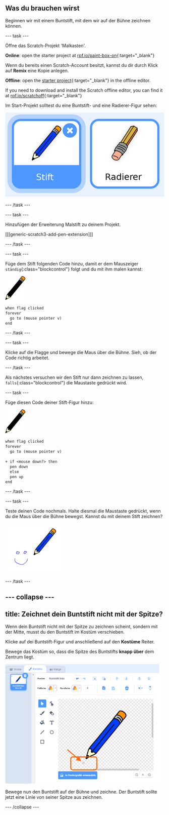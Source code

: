 ## Was du brauchen wirst

Beginnen wir mit einem Buntstift, mit dem wir auf der Bühne zeichnen können.

\--- task \---

Öffne das Scratch-Projekt 'Malkasten'.

**Online**: open the starter project at [rpf.io/paint-box-on](https://rpf.io/paint-box-on){:target="_blank"}

Wenn du bereits einen Scratch-Account besitzt, kannst du dir durch Klick auf **Remix** eine Kopie anlegen.

**Offline**: open the [starter project](https://rpf.io/p/en/paint-box-go){:target="_blank"} in the offline editor.

If you need to download and install the Scratch offline editor, you can find it at [rpf.io/scratchoff](https://rpf.io/scratchoff){:target="_blank"}

Im Start-Projekt solltest du eine Buntstift- und eine Radierer-Figur sehen:

![Bildschirmfoto](images/paint-starter.png)

\--- /task \---

\--- task \---

Hinzufügen der Erweiterung Malstift zu deinem Projekt.

[[[generic-scratch3-add-pen-extension]]]

\--- /task \---

\--- task \---

Füge dem Stift folgenden Code hinzu, damit er dem Mauszeiger `ständig`{:class="blockcontrol"} folgt und du mit ihm malen kannst:

![Buntstift](images/pencil.png)

```blocks3
when flag clicked
forever
  go to (mouse pointer v)
end
```

\--- /task \---

\--- task \---

Klicke auf die Flagge und bewege die Maus über die Bühne. Sieh, ob der Code richtig arbeitet.

\--- /task \---

Als nächstes versuchen wir den Stift nur dann zeichnen zu lassen, `falls`{:class="blockcontrol"} die Maustaste gedrückt wird.

\--- task \---

Füge diesen Code deiner Stift-Figur hinzu:

![Buntstift](images/pencil.png)

```blocks3
when flag clicked
forever
  go to (mouse pointer v)

+ if <mouse down?> then
  pen down
  else
  pen up
end
```

\--- /task \---

\--- task \---

Teste deinen Code nochmals. Halte diesmal die Maustaste gedrückt, wenn du die Maus über die Bühne bewegst. Kannst du mit deinem Stift zeichnen?

![Bildschirmfoto](images/paint-draw.png)

\--- /task \---

## \--- collapse \---

## title: Zeichnet dein Buntstift nicht mit der Spitze?

Wenn dein Buntstift nicht mit der Spitze zu zeichnen scheint, sondern mit der Mitte, musst du den Buntstift im Kostüm verschieben.

Klicke auf dei Buntstift-Figur und anschließend auf den **Kostüme** Reiter.

Bewege das Kostüm so, dass die Spitze des Buntstifts **knapp über** dem Zentrum liegt.

![Kostüm-Mitte](images/costume-center-annotated.png)

Bewege nun den Buntstift auf der Bühne und zeichne. Der Buntstift sollte jetzt eine Linie von seiner Spitze aus zeichnen.

\--- /collapse \---
